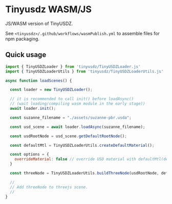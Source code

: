# Tinyusdz WASM/JS

JS/WASM version of TinyUSDZ.

See `<tinyusdz>/.github/workflows/wasmPublish.yml` to assemble files for npm packaging.

## Quick usage

```js
import { TinyUSDZLoader } from 'tinyusdz/TinyUSDZLoader.js'
import { TinyUSDZLoaderUtils } from 'tinyusdz/TinyUSDZLoaderUtils.js'

async function loadScenes() {

  const loader = new TinyUSDZLoader();

  // it is recommended to call init() before loadAsync()
  // (wait loading/compiling wasm module in the early stage))
  await loader.init();

  const suzanne_filename = "./assets/suzanne-pbr.usda";

  const usd_scene = await loader.loadAsync(suzanne_filename);

  const usdRootNode = usd_scene.getDefaultRootNode();

  const defaultMtl = TinyUSDZLoaderUtils.createDefaultMaterial();

  const options = {
    overrideMaterial: false // override USD material with defaultMtl(default 'false')
  }

  const threeNode = TinyUSDZLoaderUtils.buildThreeNode(usdRootNode, defaultMtl, usd_scene, options);

  //
  // Add threeNode to threejs scene.
  //
} 
```

